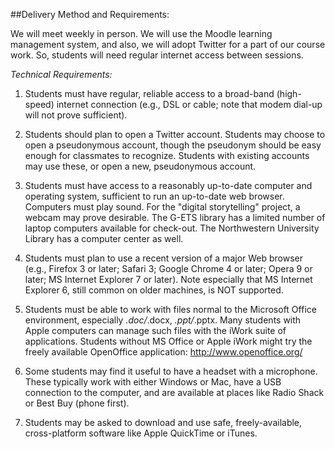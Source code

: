 ##Delivery Method and Requirements:

We will meet weekly in person. We will use the Moodle learning management system, and also, we will adopt Twitter for a part of our course work. So, students will need regular internet access between sessions. 

*Technical Requirements:*

1. Students must have regular, reliable access to a broad-band (high-speed) internet connection (e.g., DSL or cable; note that modem dial-up will not prove sufficient). 

1. Students should plan to open a Twitter account. Students may choose to open a pseudonymous account, though the pseudonym should be easy enough for classmates to recognize. Students with existing accounts may use these, or open a new, pseudonymous account.

1. Students must have access to a reasonably up-to-date computer and operating system, sufficient to run an up-to-date web browser. Computers must play sound. For the "digital storytelling" project, a webcam may prove desirable. The G-ETS library has a limited number of laptop computers available for check-out. The Northwestern University Library has a computer center as well.

1. Students must plan to use a recent version of a major Web browser (e.g., Firefox 3 or later; Safari 3; Google Chrome 4 or later; Opera 9 or later; MS Internet Explorer 7 or later). Note especially that MS Internet Explorer 6, still common on older machines, is NOT supported.

1. Students must be able to work with files normal to the Microsoft Office environment, especially *.doc/*.docx, *.ppt/*.pptx. Many students with Apple computers can manage such files with the iWork suite of applications. Students without MS Office or Apple iWork might try the freely available OpenOffice application: http://www.openoffice.org/

1. Some students may find it useful to have a headset with a microphone. These typically work with either Windows or Mac, have a USB connection to the computer, and are available at places like Radio Shack or Best Buy (phone first).

1. Students may be asked to download and use safe, freely-available, cross-platform software like Apple QuickTime or iTunes.
